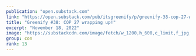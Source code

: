 ```yaml
---
publication: "open.substack.com"
link: "https://open.substack.com/pub/itsgreenify/p/greenify-38-cop-27-wrapping-up"
title: "Greenify #38: COP 27 wrapping up!"
excerpt: "November 18, 2022"
image: "https://substackcdn.com/image/fetch/w_1200,h_600,c_limit,f_jpg,q_auto:good,fl_progressive:steep/https%3A%2F%2Fbucketeer-e05bbc84-baa3-437e-9518-adb32be77984.s3.amazonaws.com%2Fpublic%2Fimages%2F7990cf21-ce8a-471e-8051-94ce0f0837da_1024x683.jpeg"
group: con
rank: 13
---
```

